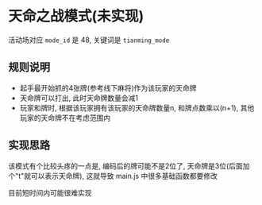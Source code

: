 # 天命之战模式(未实现)

活动场对应 `mode_id` 是 48, 关键词是 `tianming_mode`

## 规则说明

- 起手最开始抓的4张牌(参考线下麻将)作为该玩家的天命牌
- 天命牌可以打出, 此时天命牌数量会减1
- 玩家和牌时, 根据该玩家拥有该玩家的天命牌数量n, 和牌点数乘以(n+1), 其他玩家的天命牌不在考虑范围内

## 实现思路

该模式有个比较头疼的一点是, 编码后的牌可能不是2位了, 天命牌是3位(后面加个"t"就可以表示天命牌), 这就导致 main.js 中很多基础函数都要修改

目前短时间内可能很难实现
